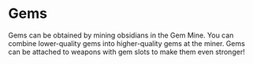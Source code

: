 # Gems

Gems can be obtained by mining obsidians in the Gem Mine. You can combine lower-quality gems into higher-quality gems at the miner. Gems can be attached to weapons with gem slots to make them even stronger!
